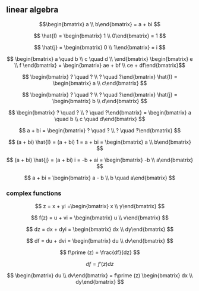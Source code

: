 ## linear algebra

$$\begin{bmatrix}  a \\
  b\end{bmatrix} = a + bi $$

$$ \hat{I} = \begin{bmatrix}  1 \\
  0\end{bmatrix} = 1 $$

$$ \hat{j} = \begin{bmatrix}  0 \\
  1\end{bmatrix} = i $$

$$ \begin{bmatrix}
a \quad b \\
c \quad d \\ \end{bmatrix}
\begin{bmatrix}  e \\
f \end{bmatrix} = \begin{bmatrix}  ae + bf \\
ce + df\end{bmatrix}$$

$$ \begin{bmatrix}  ? \quad ? \\
? \quad ?\end{bmatrix} \hat{I} = \begin{bmatrix}  a \\
c\end{bmatrix} $$

$$ \begin{bmatrix}  ? \quad ? \\
? \quad ?\end{bmatrix} \hat{j} = \begin{bmatrix}  b \\
d\end{bmatrix} $$

$$ \begin{bmatrix}  ? \quad ? \\
? \quad ?\end{bmatrix} = \begin{bmatrix}  a \quad b \\
c \quad d\end{bmatrix} $$

$$ a + bi = \begin{bmatrix}  ? \quad ? \\
? \quad ?\end{bmatrix} $$

$$ (a + bi) \hat{I} = (a + bi) 1 = a + bi = \begin{bmatrix}  a \\
b\end{bmatrix} $$

$$ (a + bi) \hat{j} = (a + bi) i = -b + ai = \begin{bmatrix}  -b \\
a\end{bmatrix} $$

$$ a + bi = \begin{bmatrix}  a - b \\
b \quad a\end{bmatrix} $$

### complex functions

$$ z = x + yi =\begin{bmatrix}  x \\
  y\end{bmatrix} $$

$$ f(z) = u + vi = \begin{bmatrix}  u \\
  v\end{bmatrix} $$

  $$ dz = dx + dyi = \begin{bmatrix}  dx \\
  dy\end{bmatrix} $$

  $$ df = du + dvi = \begin{bmatrix}  du \\
  dv\end{bmatrix} $$

  $$ f\prime (z) = \frac{df}{dz} $$

  $$ df = f\prime (z) dz $$

  $$ \begin{bmatrix}  du \\
  dv\end{bmatrix} = f\prime (z) \begin{bmatrix}  dx \\
  dy\end{bmatrix} $$
